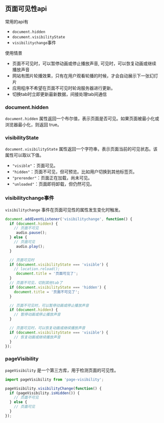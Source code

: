 ## 页面可见性api
常用的api有
- `document.hidden`
- `document.visibilityState`
- `visibilitychange`事件

使用情景 
- 页面不可见时，可以暂停动画或停止播放声音, 可见时，可以恢复动画或继续播放声音
- 网站有图片轮播效果，只有在用户观看轮播的时候，才会自动展示下一张幻灯片
- 应用程序不希望在页面不可见时轮询服务器进行更新。
- 切换tab时立即更新最新数据，间接处理tab间通信
 


### document.hidden
`document.hidden` 属性返回一个布尔值，表示页面是否可见。如果页面被最小化或浏览器最小化，则返回 true。

### visibilityState
`document.visibilityState` 属性返回一个字符串，表示页面当前的可见状态。该属性可以取以下值。

- `"visible"`：页面可见。
- `"hidden"`：页面不可见，但可预览。比如用户切换到其他标签页。
- `"prerender"`：页面正在加载，尚未可见。
- `"unloaded"`：页面即将卸载，但仍然可见。

### visibilitychange事件
`visibilitychange` 事件在页面可见性的属性发生变化时触发。

```js
document.addEventListener('visibilitychange', function() {
  if (document.hidden) {
    // 页面不可见
     audio.pause();
  } else {
    // 页面可见
     audio.play();
  }

  // 页面可见时
  if (document.visibilityState === 'visible') {
    // location.reload();
     document.title = '页面可见了';
  }
  // 页面不可见，切到其他tab了
  if (document.visibilityState === 'hidden') {
    document.title = '页面不可见了';
  }

  // 页面不可见时，可以暂停动画或停止播放声音
  if (document.hidden) {
    // 暂停动画或停止播放声音
  }

  // 页面可见时，可以恢复动画或继续播放声音
  if (document.visibilityState === 'visible') {
    // 恢复动画或继续播放声音
  }
});
```

### pageVisibility
`pageVisibility` 是一个第三方库，用于检测页面的可见性。

```js
import pageVisibility from 'page-visibility';

pageVisibility.visibilityChange(function() {
  if (pageVisibility.isHidden()) {
    // 页面不可见
  } else {
    // 页面可见
  }
});
```

 